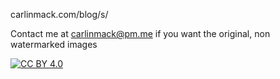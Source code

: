 carlinmack.com/blog/s/

Contact me at carlinmack@pm.me if you want the original, non watermarked images

[![CC BY 4.0][cc-by-shield]][cc-by]

[cc-by]: http://creativecommons.org/licenses/by/4.0/
[cc-by-shield]: https://img.shields.io/badge/License-CC%20BY%204.0-lightgrey.svg
